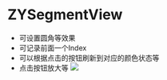 # ZYSegmentView
- 可设置圆角等效果
- 可记录前面一个Index
- 可以根据点击的按钮刷新到对应的颜色状态等
- 点击按钮放大等
![](http://github.com/ripperhe/ZYSegmentView/blob/master/picture.png)